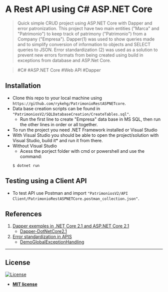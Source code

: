 # A Rest API using C# ASP.NET Core
> Quick simple CRUD project using ASP.NET Core with Dapper and error patronization.
> This project have two main entities ("Marca" and "Patrimonio") to keep track of patrimony ("Patrimonio") from a Company ("Empresa").
> Dapper(1) was used to show queries made and to simplify conversion of information to objects and SELECT queries to JSON.
> Error standardization (2) was used as a solution to prevent new errors formats from being created using build in exceptions from database and ASP.Net Core.

> #C# #ASP.NET Core #Web API #Dapper


## Installation
- Clone this repo to your local machine using `https://github.com/rykehg/PatrimonioRestASPNETcore`.
- Data base creation scripts can be found in `"PatrimoniosV2/SQLDatabaseCreation/CreateTables.sql"`.
	- Run the first line to create "Empresa" data base in MS SQL, then run the other lines in order or all together.
- To run the project you need  .NET Framework installed or Visual Studio
- With Visual Studio you should be able to open the project/solution with Visual Studio, build it* and run it from there.
- Without Visual Studio
	- Acess the porject folder with cmd or powershell and use the command:
	```shell
	$ dotnet run
	```


## Testing using a Client API
- To test API use Postman and import `"PatrimoniosV2/API Client/PatrimonioRestASPNETCore.postman_collection.json"`.


## References
1. [Dapper exemples in .NET Core 2.1 and ASP.NET Core 2.1](https://medium.com/@renato.groffe/dapper-exemplos-em-net-core-2-1-e-asp-net-core-2-1-59f5b227f3ad)
	- [Dapper-DotNetCore2.1](https://github.com/renatogroffe/Dapper-DotNetCore2.1)
2. [Error standardization in APIS](https://www.wellingtonjhn.com/posts/padroniza%C3%A7%C3%A3o-de-respostas-de-erro-em-apis-com-problem-details/)
	- [DemoGlobalExceptionHandling](https://github.com/wellingtonjhn/DemoGlobalExceptionHandling)


---

## License

[![License](http://img.shields.io/:license-mit-blue.svg?style=flat-square)](http://badges.mit-license.org)

- **[MIT license](http://opensource.org/licenses/mit-license.php)**

